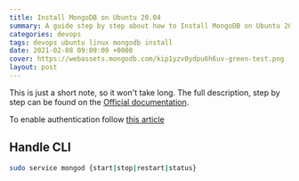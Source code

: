 ```yaml
---
title: Install MongoDB on Ubuntu 20.04
summary: A guide step by step about how to Install MongoDB on Ubuntu 20.04. This is just a short note, so it won't take long.
categories: devops
tags: devops ubuntu linux mongodb install
date: 2021-02-08 09:09:09 +0000
cover: https://webassets.mongodb.com/kip1yzv0ydpu6h6uv-green-test.png
layout: post
---
```


This is just a short note, so it won't take long. The full description, step by step can be found on the [Official documentation](https://docs.mongodb.com/manual/tutorial/install-mongodb-on-ubuntu/).

To enable authentication follow [this article](https://docs.mongodb.com/manual/tutorial/enable-authentication/)
## Handle CLI

```sh
sudo service mongod {start|stop|restart|status}
```